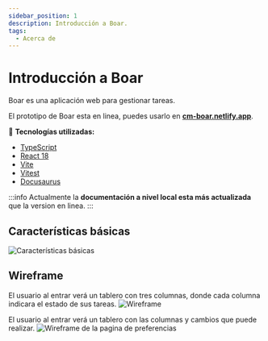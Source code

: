 ```yaml
---
sidebar_position: 1
description: Introducción a Boar.
tags: 
  - Acerca de
---
```


# Introducción a Boar

Boar es una aplicación web para gestionar tareas. 

El prototipo de Boar esta en linea, puedes usarlo en **[cm-boar.netlify.app](https://cm-boar.netlify.app/)**.

:dart: **Tecnologías utilizadas:**

* [TypeScript](https://www.typescriptlang.org/)
* [React 18](https://es.react.dev/)
* [Vite](https://vitejs.dev/)
* [Vitest](https://vitest.dev/)
* [Docusaurus](https://docusaurus.io/)

:::info
Actualmente la **documentación a nivel local esta más actualizada** que la version en linea.
:::


## Características básicas

![Características básicas](/img/Basicos.svg)

## Wireframe

El usuario al entrar verá un tablero con tres columnas, donde cada columna indicara el estado de sus tareas.
![Wireframe](/img/wireframe.svg)

El usuario al entrar verá un tablero con las columnas y cambios que puede realizar.
![Wireframe de la pagina de preferencias](/img/wireframe-preferencias.svg)